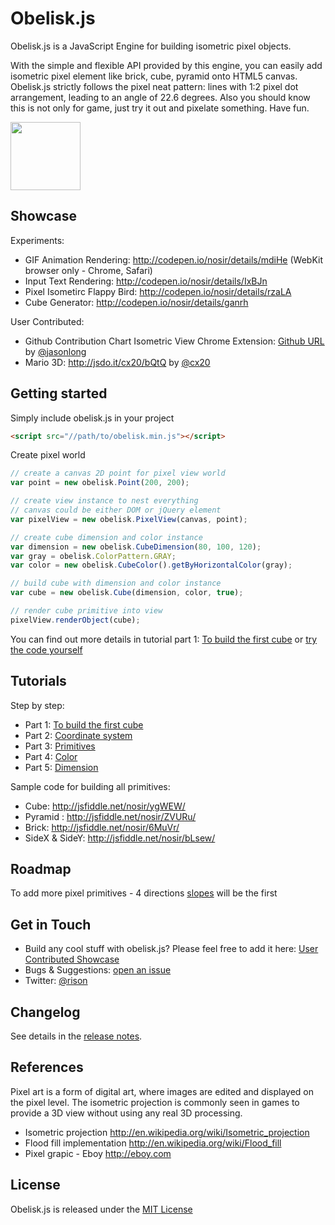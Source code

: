 # Obelisk.js

Obelisk.js is a JavaScript Engine for building isometric pixel objects.

With the simple and flexible API provided by this engine, you can easily add isometric pixel element like brick, cube, pyramid onto HTML5 canvas. Obelisk.js strictly follows the pixel neat pattern: lines with 1:2 pixel dot arrangement, leading to an angle of 22.6 degrees. Also you should know this is not only for game, just try it out and pixelate something. Have fun.

<img width="112" height="109" src="http://nosir.github.io/obelisk.js/images/logo.png"/>

## Showcase

Experiments:
- GIF Animation Rendering: http://codepen.io/nosir/details/mdiHe (WebKit browser only - Chrome, Safari)
- Input Text Rendering: http://codepen.io/nosir/details/IxBJn
- Pixel Isometirc Flappy Bird: http://codepen.io/nosir/details/rzaLA
- Cube Generator: http://codepen.io/nosir/details/ganrh

User Contributed:
- Github Contribution Chart Isometric View Chrome Extension: [Github URL](https://github.com/jasonlong/isometric-contributions) by  [@jasonlong](https://twitter.com/jasonlong)
- Mario 3D: http://jsdo.it/cx20/bQtQ by [@cx20](https://twitter.com/cx20)

## Getting started

Simply include obelisk.js in your project
```html
<script src="//path/to/obelisk.min.js"></script>
```

Create pixel world
```javascript
// create a canvas 2D point for pixel view world
var point = new obelisk.Point(200, 200);

// create view instance to nest everything
// canvas could be either DOM or jQuery element
var pixelView = new obelisk.PixelView(canvas, point);

// create cube dimension and color instance
var dimension = new obelisk.CubeDimension(80, 100, 120);
var gray = obelisk.ColorPattern.GRAY;
var color = new obelisk.CubeColor().getByHorizontalColor(gray);

// build cube with dimension and color instance
var cube = new obelisk.Cube(dimension, color, true);

// render cube primitive into view
pixelView.renderObject(cube);
```
You can find out more details in tutorial part 1: [To build the first cube](https://github.com/nosir/obelisk.js/wiki/Tutorial-Part-1%3A-To-build-the-first-cube) or [try the code yourself](http://jsfiddle.net/nosir/ygWEW/)

## Tutorials
Step by step:
- Part 1: [To build the first cube](https://github.com/nosir/obelisk.js/wiki/Tutorial-Part-1%3A-To-build-the-first-cube)
- Part 2: [Coordinate system](https://github.com/nosir/obelisk.js/wiki/Tutorial-Part-2%3A-Coordinate-system)
- Part 3: [Primitives](https://github.com/nosir/obelisk.js/wiki/Tutorial-Part-3%3A-Primitives)
- Part 4: [Color](https://github.com/nosir/obelisk.js/wiki/Tutorial-Part-4%3A-Color)
- Part 5: [Dimension](https://github.com/nosir/obelisk.js/wiki/Tutorial-Part-5%3A-Dimension)

Sample code for building all primitives:
- Cube: http://jsfiddle.net/nosir/ygWEW/
- Pyramid : http://jsfiddle.net/nosir/ZVURu/
- Brick: http://jsfiddle.net/nosir/6MuVr/
- SideX & SideY: http://jsfiddle.net/nosir/bLsew/

## Roadmap

To add more pixel primitives - 4 directions [slopes](http://nosir.github.io/obelisk.js/images/slope.gif) will be the first

## Get in Touch

- Build any cool stuff with obelisk.js? Please feel free to add it here: [User Contributed Showcase](https://github.com/nosir/obelisk.js/wiki/User-Contributed-Showcase)
- Bugs & Suggestions: [open an issue](https://github.com/nosir/obelisk.js/issues)
- Twitter: [@rison](https://twitter.com/rison)

## Changelog

See details in the [release notes](https://github.com/nosir/obelisk.js/releases).

## References
Pixel art is a form of digital art, where images are edited and displayed on the pixel level. The isometric projection is commonly seen in games to provide a 3D view without using any real 3D processing.

- Isometric projection http://en.wikipedia.org/wiki/Isometric_projection
- Flood fill implementation http://en.wikipedia.org/wiki/Flood_fill
- Pixel grapic - Eboy http://eboy.com

## License

Obelisk.js is released under the [MIT License](http://opensource.org/licenses/MIT)
